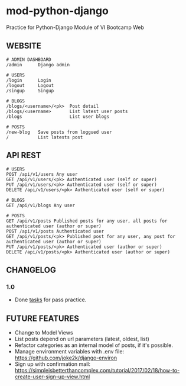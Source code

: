 # mod-python-django

Practice for Python-Django Module of VI Bootcamp Web

## WEBSITE

```
# ADMIN DASHBOARD
/admin      Django admin

# USERS
/login      Login
/logout     Logout
/singup     Singup

# BLOGS
/blogs/<username>/<pk>  Post detail
/blogs/<username>       List latest user posts
/blogs                  List user blogs

# POSTS
/new-blog   Save posts from loggued user
/           List latests post
```

## API REST

```
# USERS
POST /api/v1/users Any user
GET /api/v1/users/<pk> Authenticated user (self or super)
PUT /api/v1/users/<pk> Authenticated user (self or super)
DELETE /api/v1/users/<pk> Authenticated user (self or super)

# BLOGS
GET /api/v1/blogs Any user

# POSTS
GET /api/v1/posts Published posts for any user, all posts for authenticated user (author or super)
POST /api/v1/posts Authenticated user
GET /api/v1/posts/<pk> Published post for any user, any post for authenticated user (author or super)
PUT /api/v1/posts/<pk> Authenticated user (author or super)
DELETE /api/v1/posts/<pk> Authenticated user (author or super)
```

## CHANGELOG

### 1.0

- Done [tasks](./docs/REQUIREMENTS.md) for pass practice.

## FUTURE FEATURES

- Change to Model Views
- List posts depend on url parameters (latest, oldest, list)
- Refactor categories as an internal model of posts, if it's possible.
- Manage environment variables with .env file: https://github.com/joke2k/django-environ
- Sign up with confirmation mail: https://simpleisbetterthancomplex.com/tutorial/2017/02/18/how-to-create-user-sign-up-view.html